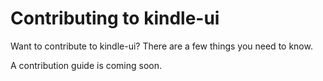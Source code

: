 # Contributing to kindle-ui

Want to contribute to kindle-ui? There are a few things you need to know.

A contribution guide is coming soon.
